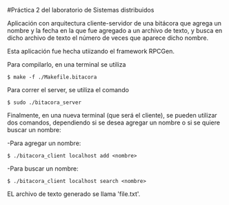 #Práctica 2 del laboratorio de Sistemas distribuidos

Aplicación con arquitectura cliente-servidor de una bitácora que agrega un nombre y la fecha en la que fue agregado a un archivo de texto, y busca en dicho archivo de texto el número de veces que aparece dicho nombre.

Esta aplicación fue hecha utiizando el framework RPCGen.

Para compilarlo, en una terminal se utiliza

	$ make -f ./Makefile.bitacora

Para correr el server, se utiliza el comando

	$ sudo ./bitacora_server

Finalmente, en una nueva terminal (que será el cliente), se pueden utilizar dos comandos, dependiendo si se desea agregar un nombre o si se quiere buscar un nombre:

-Para agregar un nombre:

	$ ./bitacora_client localhost add <nombre>

-Para buscar un nombre:

	$ ./bitacora_client localhost search <nombre>

EL archivo de texto generado se llama 'file.txt'.



